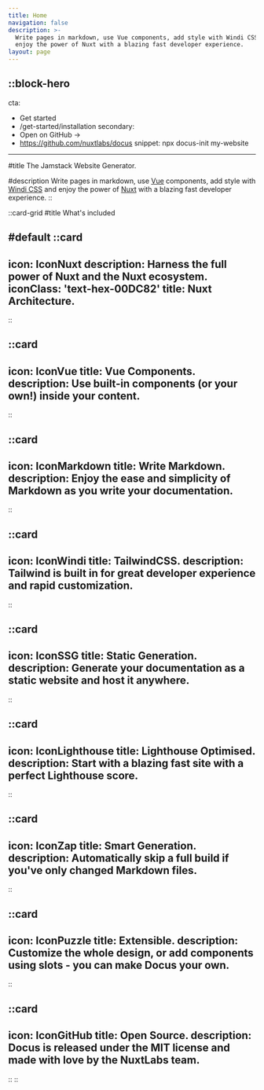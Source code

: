 ```yaml
---
title: Home
navigation: false
description: >-
  Write pages in markdown, use Vue components, add style with Windi CSS and
  enjoy the power of Nuxt with a blazing fast developer experience.
layout: page
---
```


::block-hero
---
cta:
  - Get started
  - /get-started/installation
secondary:
  - Open on GitHub →
  - https://github.com/nuxtlabs/docus
snippet: npx docus-init my-website
---
#title
The Jamstack Website Generator.

#description
Write pages in markdown, use [Vue](https://vuejs.org) components, add style with [Windi CSS](https://windicss.org/) and enjoy the power of [Nuxt](https://nuxtjs.org) with a blazing fast developer experience.
::

::card-grid
#title
What's included

#default
  ::card
  ---
  icon: IconNuxt
  description: Harness the full power of Nuxt and the Nuxt ecosystem.
  iconClass: 'text-hex-00DC82' 
  title: Nuxt Architecture.
  ---
  ::

  ::card
  ---
  icon: IconVue
  title: Vue Components.
  description: Use built-in components (or your own!) inside your content.
  ---
  ::

  ::card
  ---
  icon: IconMarkdown
  title: Write Markdown.
  description: Enjoy the ease and simplicity of Markdown as you write your documentation.
  ---
  ::

  ::card
  ---
  icon: IconWindi
  title: TailwindCSS.
  description: Tailwind is built in for great developer experience and rapid customization.
  ---
  ::

  ::card
  ---
  icon: IconSSG
  title: Static Generation.
  description: Generate your documentation as a static website and host it anywhere.
  ---
  ::

  ::card
  ---
  icon: IconLighthouse
  title: Lighthouse Optimised.
  description: Start with a blazing fast site with a perfect Lighthouse score.
  ---
  ::

  ::card
  ---
  icon: IconZap
  title: Smart Generation.
  description: Automatically skip a full build if you've only changed Markdown files.
  ---
  ::

  ::card
  ---
  icon: IconPuzzle
  title: Extensible.
  description: Customize the whole design, or add components using slots - you can make Docus your own.
  ---
  ::

  ::card
  ---
  icon: IconGitHub
  title: Open Source.
  description: Docus is released under the MIT license and made with love by the NuxtLabs team.
  ---
  ::
::
